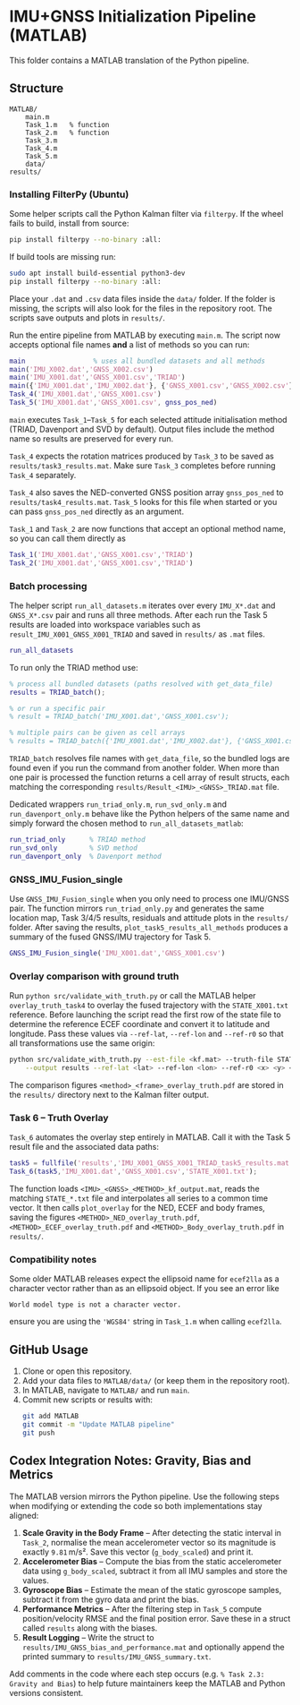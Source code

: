 # IMU+GNSS Initialization Pipeline (MATLAB)

This folder contains a MATLAB translation of the Python pipeline.

## Structure

```
MATLAB/
    main.m
    Task_1.m   % function
    Task_2.m   % function
    Task_3.m
    Task_4.m
    Task_5.m
    data/
results/
```

### Installing FilterPy (Ubuntu)

Some helper scripts call the Python Kalman filter via `filterpy`. If the wheel fails
to build, install from source:

```bash
pip install filterpy --no-binary :all:
```

If build tools are missing run:

```bash
sudo apt install build-essential python3-dev
pip install filterpy --no-binary :all:
```

Place your `.dat` and `.csv` data files inside the `data/` folder. If the folder is
missing, the scripts will also look for the files in the repository root. The
scripts save outputs and plots in `results/`.

Run the entire pipeline from MATLAB by executing `main.m`. The script now
accepts optional file names **and** a list of methods so you can run:

```matlab
main                 % uses all bundled datasets and all methods
main('IMU_X002.dat','GNSS_X002.csv')
main('IMU_X001.dat','GNSS_X001.csv','TRIAD')
main({'IMU_X001.dat','IMU_X002.dat'}, {'GNSS_X001.csv','GNSS_X002.csv'}, {'SVD'})
Task_4('IMU_X001.dat','GNSS_X001.csv')
Task_5('IMU_X001.dat','GNSS_X001.csv', gnss_pos_ned)
```

`main` executes `Task_1`–`Task_5` for each selected attitude initialisation
method (TRIAD, Davenport and SVD by default). Output files include the
method name so results are preserved for every run.

`Task_4` expects the rotation matrices produced by `Task_3` to be saved as
`results/task3_results.mat`. Make sure `Task_3` completes before running
`Task_4` separately.

`Task_4` also saves the NED-converted GNSS position array `gnss_pos_ned` to
`results/task4_results.mat`.
`Task_5` looks for this file when started or you can pass `gnss_pos_ned`
directly as an argument.

`Task_1` and `Task_2` are now functions that accept an optional method name,
so you can call them directly as
```matlab
Task_1('IMU_X001.dat','GNSS_X001.csv','TRIAD')
Task_2('IMU_X001.dat','GNSS_X001.csv','TRIAD')
```


### Batch processing
The helper script `run_all_datasets.m` iterates over every `IMU_X*.dat` and `GNSS_X*.csv` pair and runs all three methods. After each run the Task 5 results are loaded into workspace variables such as `result_IMU_X001_GNSS_X001_TRIAD` and saved in `results/` as `.mat` files.

```matlab
run_all_datasets
```

To run only the TRIAD method use:

```matlab
% process all bundled datasets (paths resolved with get_data_file)
results = TRIAD_batch();

% or run a specific pair
% result = TRIAD_batch('IMU_X001.dat','GNSS_X001.csv');

% multiple pairs can be given as cell arrays
% results = TRIAD_batch({'IMU_X001.dat','IMU_X002.dat'}, {'GNSS_X001.csv','GNSS_X002.csv'});
```

`TRIAD_batch` resolves file names with `get_data_file`, so the bundled logs are
found even if you run the command from another folder.  When more than one
pair is processed the function returns a cell array of result structs, each
matching the corresponding `results/Result_<IMU>_<GNSS>_TRIAD.mat` file.

Dedicated wrappers `run_triad_only.m`, `run_svd_only.m` and
`run_davenport_only.m` behave like the Python helpers of the same name and
simply forward the chosen method to `run_all_datasets_matlab`:

```matlab
run_triad_only      % TRIAD method
run_svd_only        % SVD method
run_davenport_only  % Davenport method
```

### GNSS_IMU_Fusion_single

Use `GNSS_IMU_Fusion_single` when you only need to process one IMU/GNSS pair.
The function mirrors `run_triad_only.py` and generates the same location map,
Task 3/4/5 results, residuals and attitude plots in the `results/` folder.
After saving the results, `plot_task5_results_all_methods` produces a
summary of the fused GNSS/IMU trajectory for Task 5.

```matlab
GNSS_IMU_Fusion_single('IMU_X001.dat','GNSS_X001.csv')
```

### Overlay comparison with ground truth

Run `python src/validate_with_truth.py` or call the MATLAB helper
`overlay_truth_task4` to overlay the fused trajectory with the
`STATE_X001.txt` reference. Before launching the script read the first row of
the state file to determine the reference ECEF coordinate and convert it to
latitude and longitude. Pass these values via `--ref-lat`, `--ref-lon` and
`--ref-r0` so that all transformations use the same origin:

```bash
python src/validate_with_truth.py --est-file <kf.mat> --truth-file STATE_X001.txt \
    --output results --ref-lat <lat> --ref-lon <lon> --ref-r0 <x> <y> <z>
```

The comparison figures `<method>_<frame>_overlay_truth.pdf` are stored in the
`results/` directory next to the Kalman filter output.

### Task 6 – Truth Overlay

`Task_6` automates the overlay step entirely in MATLAB. Call it with the
Task 5 result file and the associated data paths:

```matlab
task5 = fullfile('results','IMU_X001_GNSS_X001_TRIAD_task5_results.mat');
Task_6(task5,'IMU_X001.dat','GNSS_X001.csv','STATE_X001.txt');
```

The function loads `<IMU>_<GNSS>_<METHOD>_kf_output.mat`, reads the matching
`STATE_*.txt` file and interpolates all series to a common time vector. It
then calls `plot_overlay` for the NED, ECEF and body frames, saving the
figures `<METHOD>_NED_overlay_truth.pdf`, `<METHOD>_ECEF_overlay_truth.pdf`
and `<METHOD>_Body_overlay_truth.pdf` in `results/`.

### Compatibility notes

Some older MATLAB releases expect the ellipsoid name for `ecef2lla` as a
character vector rather than as an ellipsoid object. If you see an error like
```
World model type is not a character vector.
```
ensure you are using the `'WGS84'` string in `Task_1.m` when calling
`ecef2lla`.

## GitHub Usage

1. Clone or open this repository.
2. Add your data files to `MATLAB/data/` (or keep them in the repository
   root).
3. In MATLAB, navigate to `MATLAB/` and run `main`.
4. Commit new scripts or results with:
   ```bash
   git add MATLAB
   git commit -m "Update MATLAB pipeline"
   git push
   ```

## Codex Integration Notes: Gravity, Bias and Metrics

The MATLAB version mirrors the Python pipeline. Use the following steps when
modifying or extending the code so both implementations stay aligned:

1. **Scale Gravity in the Body Frame** – After detecting the static interval in
   `Task_2`, normalise the mean accelerometer vector so its magnitude is exactly
   `9.81` m/s². Save this vector (`g_body_scaled`) and print it.
2. **Accelerometer Bias** – Compute the bias from the static accelerometer data
   using `g_body_scaled`, subtract it from all IMU samples and store the values.
3. **Gyroscope Bias** – Estimate the mean of the static gyroscope samples,
   subtract it from the gyro data and print the bias.
4. **Performance Metrics** – After the filtering step in `Task_5` compute
   position/velocity RMSE and the final position error. Save these in a struct
   called `results` along with the biases.
5. **Result Logging** – Write the struct to
   `results/IMU_GNSS_bias_and_performance.mat` and optionally append the printed
   summary to `results/IMU_GNSS_summary.txt`.

Add comments in the code where each step occurs (e.g. `% Task 2.3: Gravity and
Bias`) to help future maintainers keep the MATLAB and Python versions
consistent.
